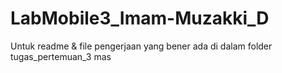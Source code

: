 # LabMobile3_Imam-Muzakki_D
 Untuk readme & file pengerjaan yang bener ada di dalam folder tugas_pertemuan_3 mas
